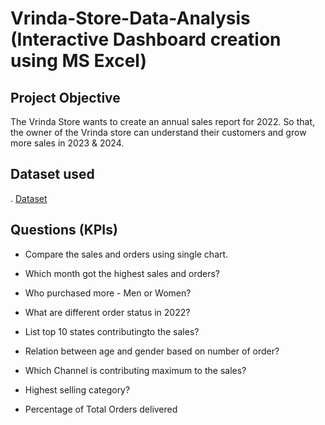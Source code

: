 # Vrinda-Store-Data-Analysis (Interactive Dashboard creation using MS Excel)

## Project Objective

The Vrinda Store wants to create an annual sales report for 2022. So that, the owner of the Vrinda
store can understand their customers and grow more sales in 2023 & 2024.

## Dataset used
. <a href="https://github.com/Lakshyaagag/Data-Analysis-Dashboard-Excel/blob/main/Data%20Excel.xlsx">Dataset</a>

## Questions (KPIs)

- Compare the sales and orders using single chart.

- Which month got the highest sales and orders?

- Who purchased more - Men or Women?

- What are different order status in 2022?

- List top 10 states contributingto the sales?

- Relation between age and gender based on number of order?

- Which Channel is contributing maximum to the sales?

- Highest selling category?

- Percentage of Total Orders delivered
